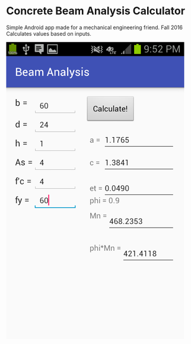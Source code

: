 # Concrete Beam Analysis Calculator

Simple Android app made for a mechanical engineering friend. Fall 2016 <br>
Calculates values based on inputs.


![GUI image](beamGUI.png)
